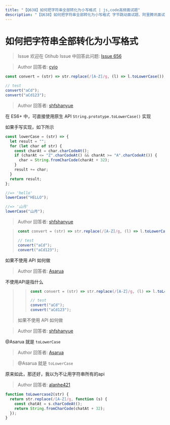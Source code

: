 ```yaml
---
title: "【Q638】如何把字符串全部转化为小写格式 | js,code高频面试题"
description: "【Q638】如何把字符串全部转化为小写格式 字节跳动面试题、阿里腾讯面试题、美团小米面试题。"
---
```


# 如何把字符串全部转化为小写格式

> Issue
> 欢迎在 Gtihub Issue 中回答此问题: [Issue 656](https://github.com/shfshanyue/Daily-Question/issues/656)

> Author
> 回答者: [cyio](https://github.com/cyio)

```js
const convert = (str) => str.replace(/[A-Z]/g, (l) => l.toLowerCase());

// test
convert("aCd");
convert("aCd123");
```

> Author
> 回答者: [shfshanyue](https://github.com/shfshanyue)

在 ES6+ 中，可直接使用原生 API `String.prototype.toLowerCase()` 实现

如果手写实现，如下所示

```js
const lowerCase = (str) => {
  let result = "";
  for (let char of str) {
    const charAt = char.charCodeAt();
    if (charAt <= "Z".charCodeAt() && charAt >= "A".charCodeAt()) {
      char = String.fromCharCode(charAt + 32);
    }
    result += char;
  }
  return result;
};

//=> 'hello'
lowerCase("HELLO");

//=> '山月'
lowerCase("山月");
```

> Author
> 回答者: [shfshanyue](https://github.com/shfshanyue)

> ```js
> const convert = (str) => str.replace(/[A-Z]/g, (l) => l.toLowerCase());
>
> // test
> convert("aCd");
> convert("aCd123");
> ```

如果不使用 API 如何做

> Author
> 回答者: [Asarua](https://github.com/Asarua)

不使用API是指什么

> > ```js
> > const convert = (str) => str.replace(/[A-Z]/g, (l) => l.toLowerCase());
> >
> > // test
> > convert("aCd");
> > convert("aCd123");
> > ```
>
> 如果不使用 API 如何做

> Author
> 回答者: [shfshanyue](https://github.com/shfshanyue)

@Asarua 就是 `toLowerCase`

> Author
> 回答者: [Asarua](https://github.com/Asarua)

> @Asarua 就是 `toLowerCase`

原来如此，那还好，我以为不让用字符串所有的api

> Author
> 回答者: [alanhe421](https://github.com/alanhe421)

```js
function toLowercase2(str) {
  return str.replace(/[A-Z]/g, function (s) {
    const chatAt = s.charCodeAt();
    return String.fromCharCode(chatAt + 32);
  });
}
```

